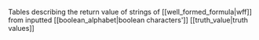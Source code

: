 Tables describing the return value of strings of [[well_formed_formula|wff]] from inputted [[boolean_alphabet|boolean characters']] [[truth_value|truth values]] 